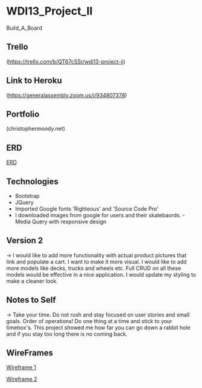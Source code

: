 # WDI13_Project_II
Build_A_Board

## Trello
(https://trello.com/b/QT67cSSr/wdi13-project-ii)

## Link to Heroku
(https://generalassembly.zoom.us/j/934807378)

## Portfolio
(christophermoody.net)

## ERD
[ERD](https://i.imgur.com/ISDF0FRb.png)

## Technologies
- Bootstrap
- JQuery
- Imported Google fonts 'Righteous' and 'Source Code Pro'
- I downloaded images from google for users and their skatebaords.
-Media Query with responsive design

## Version 2 
-> I would like to add more functionality with actual product pictures that link and populate a cart. I want to make it more visual. I would like to add more models like decks, trucks and wheels etc. Full CRUD on all these models would be effective in a nice application. I would update my styling to make a cleaner look.   

## Notes to Self
-> Take your time. Do not rush and stay focused on user stories and small goals. Order of operations! Do one thing at a time and stick to your timebox's. This project showed me how far you can go down a rabbit hole and if you stay too long there is no coming back. 

## WireFrames

[Wireframe 1](https://i.imgur.com/ljtVKrWb.jpg)

[Wireframe 2](https://i.imgur.com/ZemUW8ib.jpg)

